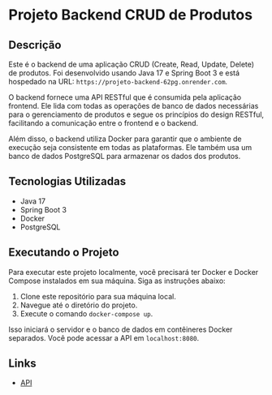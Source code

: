 # Projeto Backend CRUD de Produtos

## Descrição

Este é o backend de uma aplicação CRUD (Create, Read, Update, Delete) de produtos. Foi desenvolvido usando Java 17 e Spring Boot 3 e está hospedado na URL: `https://projeto-backend-62pg.onrender.com`.

O backend fornece uma API RESTful que é consumida pela aplicação frontend. Ele lida com todas as operações de banco de dados necessárias para o gerenciamento de produtos e segue os princípios do design RESTful, facilitando a comunicação entre o frontend e o backend.

Além disso, o backend utiliza Docker para garantir que o ambiente de execução seja consistente em todas as plataformas. Ele também usa um banco de dados PostgreSQL para armazenar os dados dos produtos.

## Tecnologias Utilizadas

- Java 17
- Spring Boot 3
- Docker
- PostgreSQL

## Executando o Projeto

Para executar este projeto localmente, você precisará ter Docker e Docker Compose instalados em sua máquina. Siga as instruções abaixo:

1. Clone este repositório para sua máquina local.
2. Navegue até o diretório do projeto.
3. Execute o comando `docker-compose up`.

Isso iniciará o servidor e o banco de dados em contêineres Docker separados. Você pode acessar a API em `localhost:8080`.

## Links

- [API](https://projeto-backend-62pg.onrender.com)
